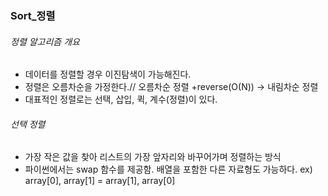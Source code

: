 ### Sort_정렬

###### 정렬 알고리즘 개요
* 데이터를 정렬할 경우 이진탐색이 가능해진다.
* 정렬은 오름차순을 가정한다.// 오름차순 정렬 +reverse(O(N)) -> 내림차순 정렬
* 대표적인 정렬로는 선택, 삽입, 퀵, 계수(정렬)이 있다.


###### 선택 정렬
* 가장 작은 값을 찾아 리스트의 가장 앞자리와 바꾸어가며 정렬하는 방식
* 파이썬에서는 swap 함수를 제공함. 배열을 포함한 다른 자료형도 가능하다.
  ex) array[0], array[1] = array[1], array[0]

